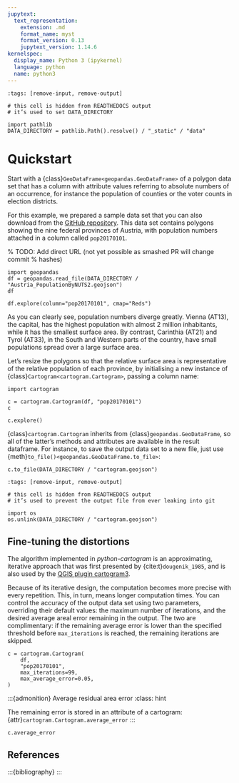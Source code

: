 ```yaml
---
jupytext:
  text_representation:
    extension: .md
    format_name: myst
    format_version: 0.13
    jupytext_version: 1.14.6
kernelspec:
  display_name: Python 3 (ipykernel)
  language: python
  name: python3
---
```


```{code-cell}
:tags: [remove-input, remove-output]

# this cell is hidden from READTHEDOCS output
# it’s used to set DATA_DIRECTORY

import pathlib
DATA_DIRECTORY = pathlib.Path().resolve() / "_static" / "data"
```

# Quickstart

Start with a {class}`GeoDataFrame<geopandas.GeoDataFrame>` of a polygon data set
that has a column with attribute values referring to absolute numbers of an
occurrence, for instance the population of counties or the voter counts in
election districts.

For this example, we prepared a sample data set that you can also download from
the [GitHub repository](https://github.com/austromorph/python-cartogram/).
This data set contains polygons showing the nine federal provinces of Austria,
with population numbers attached in a column called `pop20170101`.

% TODO: Add direct URL (not yet possible as smashed PR will change commit
% hashes)

```{code-cell}
import geopandas
df = geopandas.read_file(DATA_DIRECTORY / "Austria_PopulationByNUTS2.geojson")
df
```

```{code-cell}
df.explore(column="pop20170101", cmap="Reds")
```

As you can clearly see, population numbers diverge greatly. Vienna (AT13), the capital,
has the highest population with almost 2 million inhabitants, while it has the
smallest surface area. By contrast, Carinthia (AT21) and Tyrol (AT33), in the South and
Western parts of the country, have small populations spread over a large surface
area.

Let’s resize the polygons so that the relative surface area is representative of
the relative population of each province, by initialising a new instance of 
{class}`Cartogram<cartogram.Cartogram>`, passing a column name: 

```{code-cell}
import cartogram

c = cartogram.Cartogram(df, "pop20170101")
c
```

```{code-cell}
c.explore()
```

{class}`cartogram.Cartogram` inherits from {class}`geopandas.GeoDataFrame`, so
all of the latter’s methods and attributes are available in the result
dataframe. For instance, to save the output data set to a new file, just use
{meth}`to_file()<geopandas.GeoDataFrame.to_file>`:

```{code-cell}
c.to_file(DATA_DIRECTORY / "cartogram.geojson")
```

```{code-cell}
:tags: [remove-input, remove-output]

# this cell is hidden from READTHEDOCS output
# it’s used to prevent the output file from ever leaking into git

import os
os.unlink(DATA_DIRECTORY / "cartogram.geojson")
```


## Fine-tuning the distortions

The algorithm implemented in *python-cartogram* is an approximating, iterative
approach that was first presented by {cite:t}`dougenik_1985`, and is also used
by the [QGIS plugin cartogram3](https://github.com/austromorph/cartogram3).

Because of its iterative design, the computation becomes more precise with every
repetition. This, in turn, means longer computation times. You can control the
accuracy of the output data set using two parameters, overriding their default
values: the maximum number of iterations, and the desired average areal error
remaining in the output. The two are complimentary: if the remaining average
error is lower than the specified threshold before `max_iterations` is reached,
the remaining iterations are skipped.

```{code-cell}
c = cartogram.Cartogram(
    df,
    "pop20170101",
    max_iterations=99,
    max_average_error=0.05,
)
```

:::{admonition} Average residual area error
:class: hint

The remaining error is stored in an attribute of a cartogram:
{attr}`cartogram.Cartogram.average_error`
:::

```{code-cell}
c.average_error
```


## References

:::{bibliography}
:::
